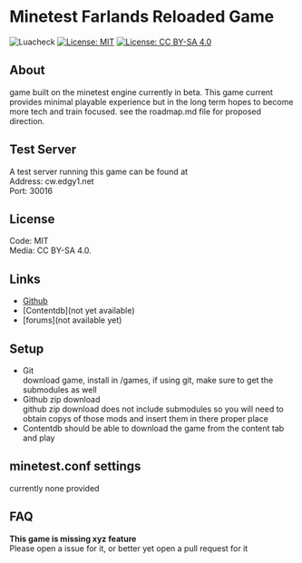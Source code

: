 # Minetest Farlands Reloaded Game

![Luacheck](https://github.com/terraquest-studios/farlands_reloaded/workflows/luacheck/badge.svg)
[![License: MIT](https://img.shields.io/badge/License-MIT-blue.svg)](https://opensource.org/licenses/MIT)
[![License: CC BY-SA 4.0](https://img.shields.io/badge/License-CC%20BY--SA%204.0-blue)](https://creativecommons.org/licenses/by-sa/4.0/)

## About

game built on the minetest engine currently in beta. This game current provides minimal 
playable experience but in the long term hopes to become more tech and train focused.
see the roadmap.md file for proposed direction.

## Test Server

A test server running this game can be found at  
Address: cw.edgy1.net  
Port: 30016

## License

Code: MIT  
Media: CC BY-SA 4.0.

## Links

* [Github](https://github.com/wsor4035/liquid_restriction)
* [Contentdb](not yet available)
* [forums](not available yet)

## Setup

  * Git  
    download game, install in /games, if using git, make sure to get the submodules as well  
  * Github zip download  
    github zip download does not include submodules so you will need to obtain copys of those mods
    and insert them in there proper place
  * Contentdb
    should be able to download the game from the content tab and play

## minetest.conf settings

currently none provided

## FAQ

__This game is missing xyz feature__  
Please open a issue for it, or better yet open a pull request for it